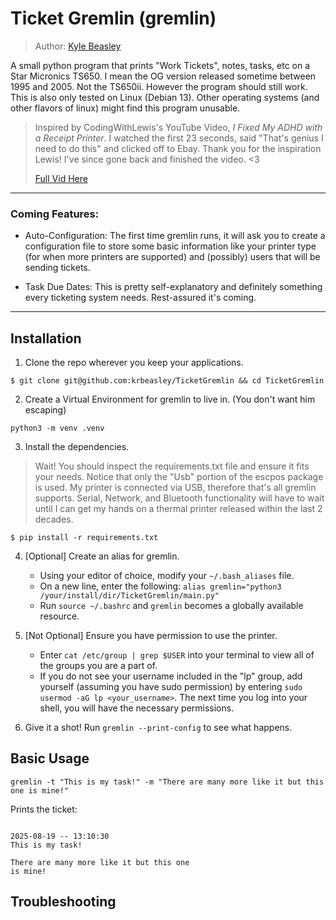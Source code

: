 # Ticket Gremlin (gremlin)

> Author: [Kyle Beasley](www.github.com/krbeasely)

A small python program that prints "Work Tickets", notes, tasks, etc on a Star Micronics TS650. I mean the OG version released sometime between 1995 and 2005. Not the TS650ii. However the program should still work. This is also only tested on Linux (Debian 13). Other operating systems (and other flavors of linux) might find this program unusable.

> Inspired by CodingWithLewis's YouTube Video, *I Fixed My ADHD with a Receipt Printer*. I watched the first 23 seconds, said "That's genius I need to do this" and clicked off to Ebay. Thank you for the inspiration Lewis! I've since gone back and finished the video. <3
>
> [Full Vid Here](https://www.youtube.com/watch?v=xg45b8UXoZI)

---

### Coming Features:

- Auto-Configuration: The first time gremlin runs, it will ask you to create a configuration file to store some basic information like your printer type (for when more printers are supported) and (possibly) users that will be sending tickets. 

- Task Due Dates: This is pretty self-explanatory and definitely something every ticketing system needs. Rest-assured it's coming.

---

## Installation

1. Clone the repo wherever you keep your applications.

```$ git clone git@github.com:krbeasley/TicketGremlin && cd TicketGremlin```

2. Create a Virtual Environment for gremlin to live in. (You don't want him escaping)

```python3 -m venv .venv```

3. Install the dependencies.

> Wait! You should inspect the requirements.txt file and ensure it fits your needs. Notice that only the "Usb" portion of the escpos package is used. My printer is connected via USB, therefore that's all gremlin supports. Serial, Network, and Bluetooth functionality will have to wait until I can get my hands on a thermal printer released within the last 2 decades.

```$ pip install -r requirements.txt```

4. \[Optional\] Create an alias for gremlin.
    - Using your editor of choice, modify your ```~/.bash_aliases``` file.
    - On a new line, enter the following:
    ```alias gremlin="python3 /your/install/dir/TicketGremlin/main.py"```
    - Run ```source ~/.bashrc``` and ```gremlin``` becomes a globally available resource.

5. \[Not Optional\] Ensure you have permission to use the printer.

    - Enter ```cat /etc/group | grep $USER``` into your terminal to view all of the groups you are a part of.
    - If you do not see your username included in the "lp" group, add yourself (assuming you have sudo permission) by entering ```sudo usermod -aG lp <your_username>```. The next time you log into your shell, you will have the necessary permissions.

6. Give it a shot! Run ```gremlin --print-config``` to see what happens.

## Basic Usage

```gremlin -t "This is my task!" -m "There are many more like it but this one is mine!"```

Prints the ticket:

```

2025-08-19 -- 13:10:30
This is my task!

There are many more like it but this one 
is mine!

```

## Troubleshooting

